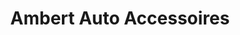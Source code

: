 ---
title: "Ambert Auto Accessoires"
url: /ambert/ambert-auto-accessoires/
shop: pièces de voitures
---